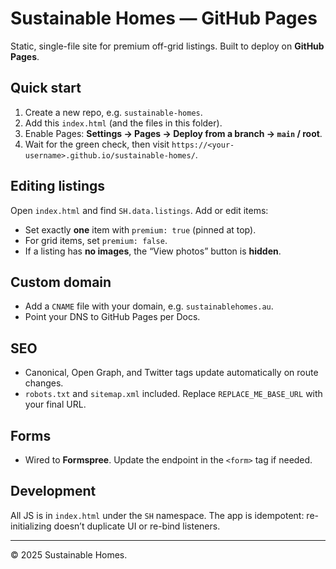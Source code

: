 # Sustainable Homes — GitHub Pages

Static, single-file site for premium off-grid listings. Built to deploy on **GitHub Pages**.

## Quick start
1. Create a new repo, e.g. `sustainable-homes`.
2. Add this `index.html` (and the files in this folder).
3. Enable Pages: **Settings → Pages → Deploy from a branch → `main` / root**.
4. Wait for the green check, then visit `https://<your-username>.github.io/sustainable-homes/`.

## Editing listings
Open `index.html` and find `SH.data.listings`. Add or edit items:
- Set exactly **one** item with `premium: true` (pinned at top).
- For grid items, set `premium: false`.
- If a listing has **no images**, the “View photos” button is **hidden**.

## Custom domain
- Add a `CNAME` file with your domain, e.g. `sustainablehomes.au`.
- Point your DNS to GitHub Pages per Docs.

## SEO
- Canonical, Open Graph, and Twitter tags update automatically on route changes.
- `robots.txt` and `sitemap.xml` included. Replace `REPLACE_ME_BASE_URL` with your final URL.

## Forms
- Wired to **Formspree**. Update the endpoint in the `<form>` tag if needed.

## Development
All JS is in `index.html` under the `SH` namespace. The app is idempotent: re-initializing doesn’t duplicate UI or re-bind listeners.

---
© 2025 Sustainable Homes.
